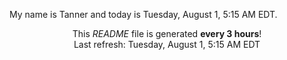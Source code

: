 My name is Tanner and today is Tuesday, August 1, 5:15 AM EDT.

<p align="center">This <i>README</i> file is generated <b>every 3 hours</b>!</br>Last refresh: Tuesday, August 1, 5:15 AM EDT<br /></p>
